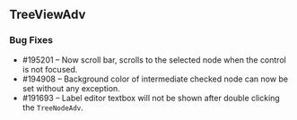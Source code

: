 ## TreeViewAdv

### Bug Fixes

* \#195201 – Now scroll bar, scrolls to the selected node when the control is not focused.
* \#194908 – Background color of intermediate checked node can now be set without any exception.
* \#191693 – Label editor textbox will not be shown after double clicking the `TreeNodeAdv`.